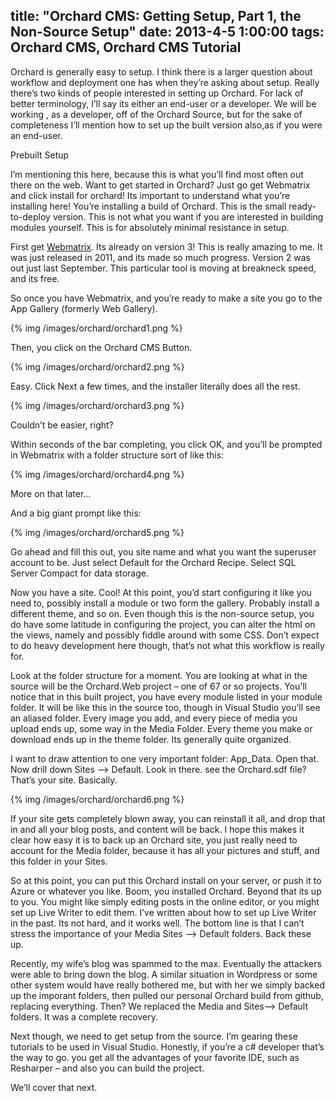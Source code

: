 title: "Orchard CMS: Getting Setup, Part 1, the Non-Source Setup"
date: 2013-4-5 1:00:00
tags: Orchard CMS, Orchard CMS Tutorial
---

Orchard is generally easy to setup. I think there is a larger question about workflow and deployment one has when they’re asking about setup. Really there’s two kinds of people interested in setting up Orchard. For lack of better terminology, I’ll say its either an end-user or a developer. We will be working , as a developer, off of the Orchard Source, but for the sake of completeness I’ll mention how to set up the built version also,as if you were an end-user.

Prebuilt Setup

I’m mentioning this here, because this is what you’ll find most often out there on the web. Want to get started in Orchard? Just go get Webmatrix and click install for orchard! Its important to understand what you’re installing here! You’re installing a build of Orchard. This is the small ready-to-deploy version. This is not what you want if you are interested in building modules yourself. This is for absolutely minimal resistance in setup. 

First get [Webmatrix](http://www.microsoft.com/web/webmatrix/). Its already on version 3! This is really amazing to me. It was just released in 2011, and its made so much progress. Version 2 was out just last September. This particular tool is moving at breakneck speed, and its free.

So once you have Webmatrix, and you’re ready to make a site you go to the App Gallery (formerly Web Gallery).

{% img /images/orchard/orchard1.png %}

Then, you click on the Orchard CMS Button.

{% img /images/orchard/orchard2.png %}

Easy. Click Next a few times, and the installer literally does all the rest.

{% img /images/orchard/orchard3.png %}

Couldn’t be easier, right?

Within seconds of the bar completing, you click OK, and you’ll be prompted in Webmatrix with a folder structure sort of like this:

{% img /images/orchard/orchard4.png %}

More on that later…

And a big giant prompt like this:

{% img /images/orchard/orchard5.png %}

Go ahead and fill this out, you site name and what you want the superuser account to be. Just select Default for the Orchard Recipe. Select SQL Server Compact for data storage.

Now you have a site. Cool! At this point, you’d start configuring it like you need to, possibly install a module or two form the gallery. Probably install a different theme, and so on. Even though this is the non-source setup, you do have some latitude in configuring the project, you can alter the html on the views, namely and possibly fiddle around with some CSS. Don’t expect to do heavy development here though, that’s not what this workflow is really for.

Look at the folder structure for a moment. You are looking at what in the source will be the Orchard.Web project – one of 67 or so projects. You’ll notice that in this built project, you have every module listed in your module folder. It will be like this in the source too, though in Visual Studio you’ll see an aliased folder. Every image you add, and every piece of media you upload ends up, some way in the Media Folder.  Every theme you make or download ends up in the theme folder.  Its generally quite organized.

I want to draw attention to one very important folder: App_Data. Open that. Now drill down Sites –> Default. Look in there. see the Orchard.sdf file? That’s your site. Basically.

{% img /images/orchard/orchard6.png %}

If your site gets completely blown away, you can reinstall it all, and drop that in and all your blog posts, and content will be back. I hope this makes it clear how easy it is to back up an Orchard site, you just really need to account for the Media folder, because it has all your pictures and stuff, and this folder in your Sites.

So at this point, you can put this Orchard install on your server, or push it to Azure or whatever you like. Boom, you installed Orchard. Beyond that its up to you. You might like simply editing posts in the online editor, or you might set up Live Writer to edit them. I’ve written about how to set up Live Writer in the past. Its not hard, and it works well. The bottom line is that I can’t stress the importance of your Media Sites –> Default folders.  Back these up.

Recently, my wife’s blog was spammed to the max. Eventually the attackers were able to bring down the blog. A similar situation in Wordpress or some other system would have really bothered me, but with her we simply backed up the imporant folders, then pulled our personal Orchard build from github, replacing everything. Then? We replaced the Media and Sites—> Default folders.  It was a complete recovery.

Next though, we need to get setup from the source. I’m gearing these tutorials to be used in Visual Studio. Honestly, if you’re a c# developer that’s the way to go. you get all the advantages of your favorite IDE, such as Resharper – and also you can build the project.

We’ll cover that next.
 